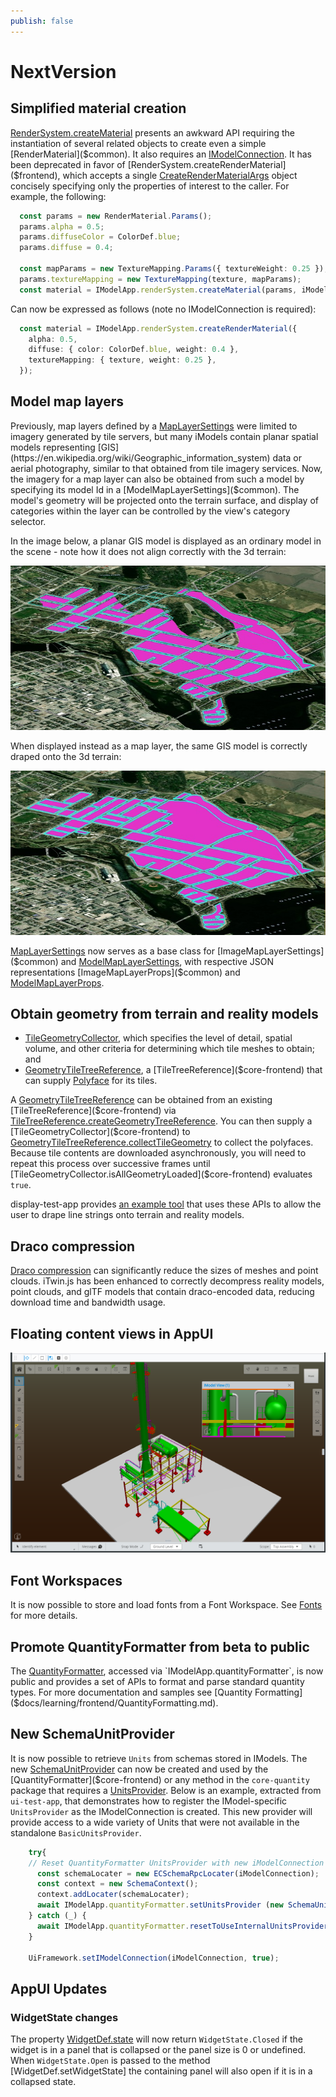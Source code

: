 ```yaml
---
publish: false
---
```

# NextVersion

## Simplified material creation

[RenderSystem.createMaterial]($frontend) presents an awkward API requiring the instantiation of several related objects to create even a simple [RenderMaterial]($common). It also requires an [IModelConnection]($frontend). It has been deprecated in favor of [RenderSystem.createRenderMaterial]($frontend), which accepts a single [CreateRenderMaterialArgs]($frontend) object concisely specifying only the properties of interest to the caller. For example, the following:

```ts
  const params = new RenderMaterial.Params();
  params.alpha = 0.5;
  params.diffuseColor = ColorDef.blue;
  params.diffuse = 0.4;

  const mapParams = new TextureMapping.Params({ textureWeight: 0.25 });
  params.textureMapping = new TextureMapping(texture, mapParams);
  const material = IModelApp.renderSystem.createMaterial(params, iModel);
```

Can now be expressed as follows (note no IModelConnection is required):

```ts
  const material = IModelApp.renderSystem.createRenderMaterial({
    alpha: 0.5,
    diffuse: { color: ColorDef.blue, weight: 0.4 },
    textureMapping: { texture, weight: 0.25 },
  });
```

## Model map layers

Previously, map layers defined by a [MapLayerSettings]($common) were limited to imagery generated by tile servers, but many iModels contain planar spatial models representing [GIS](https://en.wikipedia.org/wiki/Geographic_information_system) data or aerial photography, similar to that obtained from tile imagery services. Now, the imagery for a map layer can also be obtained from such a model by specifying its model Id in a [ModelMapLayerSettings]($common). The model's geometry will be projected onto the terrain surface, and display of categories within the layer can be controlled by the view's category selector.

In the image below, a planar GIS model is displayed as an ordinary model in the scene - note how it does not align correctly with the 3d terrain:

![Gis as model](assets/gis-as-map-layer.jpg "2D GIS deta displayed as model")

When displayed instead as a map layer, the same GIS model is correctly draped onto the 3d terrain:

![GIS as map layer](assets/gis-as-model.jpg "2D GIS deta displayed as map layer")

[MapLayerSettings]($common) now serves as a base class for [ImageMapLayerSettings]($common) and [ModelMapLayerSettings]($common), with respective JSON representations [ImageMapLayerProps]($common) and [ModelMapLayerProps]($common).

## Obtain geometry from terrain and reality models

- [TileGeometryCollector]($core-frontend), which specifies the level of detail, spatial volume, and other criteria for determining which tile meshes to obtain; and
- [GeometryTileTreeReference]($core-frontend), a [TileTreeReference]($core-frontend) that can supply [Polyface]($core-geometry) for its tiles.

A [GeometryTileTreeReference]($core-frontend) can be obtained from an existing [TileTreeReference]($core-frontend) via [TileTreeReference.createGeometryTreeReference]($core-frontend). You can then supply a [TileGeometryCollector]($core-frontend) to [GeometryTileTreeReference.collectTileGeometry]($core-frontend) to collect the polyfaces. Because tile contents are downloaded asynchronously, you will need to repeat this process over successive frames until [TileGeometryCollector.isAllGeometryLoaded]($core-frontend) evaluates `true`.

display-test-app provides [an example tool](https://github.com/iTwin/itwinjs-core/blob/master/test-apps/display-test-app/src/frontend/TerrainDrapeTool.ts) that uses these APIs to allow the user to drape line strings onto terrain and reality models.

## Draco compression

[Draco compression](https://codelabs.developers.google.com/codelabs/draco-3d) can significantly reduce the sizes of meshes and point clouds. iTwin.js has been enhanced to correctly decompress reality models, point clouds, and glTF models that contain draco-encoded data, reducing download time and bandwidth usage.

## Floating content views in AppUI

![Floating iModel Content Dialog](../learning/ui/appui/images/FloatingViewport.png "Floating iModel Content Dialog")

## Font Workspaces

It is now possible to store and load fonts from a Font Workspace. See [Fonts]($docs/learning/backend/Fonts.md) for more details.

## Promote QuantityFormatter from beta to public

The [QuantityFormatter]($core-frontend), accessed via `IModelApp.quantityFormatter`, is now public and provides a set of APIs to format and parse standard quantity types. For more documentation and samples see [Quantity Formatting]($docs/learning/frontend/QuantityFormatting.md).

## New SchemaUnitProvider

It is now possible to retrieve `Units` from schemas stored in IModels. The new [SchemaUnitProvider]($ecschema-metadata) can now be created and used by the [QuantityFormatter]($core-frontend) or any method in the `core-quantity` package that requires a [UnitsProvider]($quantity). Below is an example, extracted from `ui-test-app`, that demonstrates how to register the IModel-specific `UnitsProvider` as the IModelConnection is created. This new provider will provide access to a wide variety of Units that were not available in the standalone `BasicUnitsProvider`.

```ts
    try{
    // Reset QuantityFormatter UnitsProvider with new iModelConnection
      const schemaLocater = new ECSchemaRpcLocater(iModelConnection);
      const context = new SchemaContext();
      context.addLocater(schemaLocater);
      await IModelApp.quantityFormatter.setUnitsProvider (new SchemaUnitProvider(context));
    } catch (_) {
      await IModelApp.quantityFormatter.resetToUseInternalUnitsProvider(); // reset to use internal BasicUnitsProvider
    }

    UiFramework.setIModelConnection(iModelConnection, true);
```

## AppUI Updates

### WidgetState changes

The property [WidgetDef.state]($appui-react) will now return `WidgetState.Closed` if the widget is in a panel that is collapsed or the panel size is 0 or undefined. When `WidgetState.Open` is passed to the method [WidgetDef.setWidgetState] the containing panel will also open if it is in a collapsed state.
